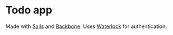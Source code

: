 # Todo app

Made with [Sails](http://sailsjs.org/) and [Backbone](http://backbonejs.org/). Uses [Waterlock](http://waterlock.ninja/) for authentication.
